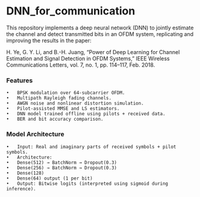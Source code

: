 # DNN_for_communication
This repository implements a deep neural network (DNN) to jointly estimate the channel and detect transmitted bits in an OFDM system, replicating and improving the results in the paper:

H. Ye, G. Y. Li, and B.-H. Juang,
“Power of Deep Learning for Channel Estimation and Signal Detection in OFDM Systems,”
IEEE Wireless Communications Letters, vol. 7, no. 1, pp. 114–117, Feb. 2018.

### Features
	•	BPSK modulation over 64-subcarrier OFDM.
	•	Multipath Rayleigh fading channels.
	•	AWGN noise and nonlinear distortion simulation.
	•	Pilot-assisted MMSE and LS estimators.
	•	DNN model trained offline using pilots + received data.
	•	BER and bit accuracy comparison.

### Model Architecture
	•	Input: Real and imaginary parts of received symbols + pilot symbols.
	•	Architecture:
	•	Dense(512) → BatchNorm → Dropout(0.3)
	•	Dense(256) → BatchNorm → Dropout(0.3)
	•	Dense(128)
	•	Dense(64) output (1 per bit)
	•	Output: Bitwise logits (interpreted using sigmoid during inference).

